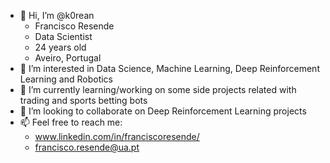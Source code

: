 - 👋 Hi, I’m @k0rean
  - Francisco Resende
  - Data Scientist
  - 24 years old
  - Aveiro, Portugal
- 👀 I’m interested in Data Science, Machine Learning, Deep Reinforcement Learning and Robotics
- 🌱 I’m currently learning/working on some side projects related with trading and sports betting bots
- 💞️ I’m looking to collaborate on Deep Reinforcement Learning projects
- 📫 Feel free to reach me:
  - www.linkedin.com/in/franciscoresende/
  - francisco.resende@ua.pt

<!---
k0rean/k0rean is a ✨ special ✨ repository because its `README.md` (this file) appears on your GitHub profile.
You can click the Preview link to take a look at your changes.
--->
